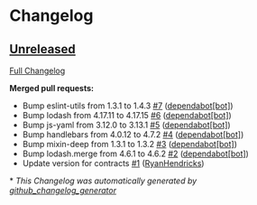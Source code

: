 # Changelog

## [Unreleased](https://github.com/RyanHendricks/Black-Scholes-Solidity/tree/HEAD)

[Full Changelog](https://github.com/RyanHendricks/Black-Scholes-Solidity/compare/82b49d8fb755e5be090ebe81c07d813d9dbf16a1...HEAD)

**Merged pull requests:**

- Bump eslint-utils from 1.3.1 to 1.4.3 [\#7](https://github.com/RyanHendricks/Black-Scholes-Solidity/pull/7) ([dependabot[bot]](https://github.com/apps/dependabot))
- Bump lodash from 4.17.11 to 4.17.15 [\#6](https://github.com/RyanHendricks/Black-Scholes-Solidity/pull/6) ([dependabot[bot]](https://github.com/apps/dependabot))
- Bump js-yaml from 3.12.0 to 3.13.1 [\#5](https://github.com/RyanHendricks/Black-Scholes-Solidity/pull/5) ([dependabot[bot]](https://github.com/apps/dependabot))
- Bump handlebars from 4.0.12 to 4.7.2 [\#4](https://github.com/RyanHendricks/Black-Scholes-Solidity/pull/4) ([dependabot[bot]](https://github.com/apps/dependabot))
- Bump mixin-deep from 1.3.1 to 1.3.2 [\#3](https://github.com/RyanHendricks/Black-Scholes-Solidity/pull/3) ([dependabot[bot]](https://github.com/apps/dependabot))
- Bump lodash.merge from 4.6.1 to 4.6.2 [\#2](https://github.com/RyanHendricks/Black-Scholes-Solidity/pull/2) ([dependabot[bot]](https://github.com/apps/dependabot))
- Update version for contracts [\#1](https://github.com/RyanHendricks/Black-Scholes-Solidity/pull/1) ([RyanHendricks](https://github.com/RyanHendricks))



\* *This Changelog was automatically generated by [github_changelog_generator](https://github.com/github-changelog-generator/github-changelog-generator)*
